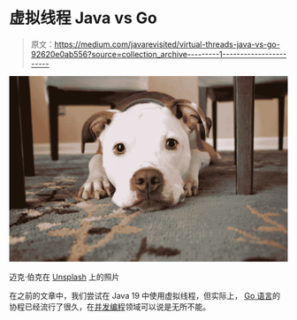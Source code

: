 # 虚拟线程 Java vs Go

> 原文：<https://medium.com/javarevisited/virtual-threads-java-vs-go-92620e0ab556?source=collection_archive---------1----------------------->

![](img/5291085758ac7423b269d15b40aae635.png)

迈克·伯克在 [Unsplash](https://unsplash.com?utm_source=medium&utm_medium=referral) 上的照片

在之前的文章中，我们尝试在 Java 19 中使用虚拟线程，但实际上， [Go 语言](/javarevisited/5-free-golang-courses-for-beginners-to-learn-online-22ff73d31721)的协程已经流行了很久，在[并发编程](https://javarevisited.blogspot.com/2016/06/5-books-to-learn-concurrent-programming-multithreading-java.html)领域可以说是无所不能。